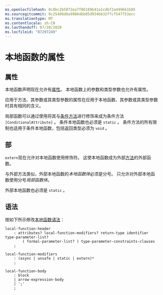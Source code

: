 ```yaml
---
ms.openlocfilehash: 0c8bc2b5072ea7f86189b41a1cdbf2a449661b05
ms.sourcegitcommit: 0c25406d8a99064bb85d934bb32ffcf547753acc
ms.translationtype: MT
ms.contentlocale: zh-CN
ms.lasthandoff: 07/28/2020
ms.locfileid: "87297249"
---
```

# <a name="attributes-on-local-functions"></a>本地函数的属性

## <a name="attributes"></a>属性

本地函数声明现在允许有[属性](../spec/attributes.md)。 本地函数上的参数和类型参数也允许有属性。

应用于方法、其参数或其类型参数的属性在应用于本地函数、其参数或其类型参数时具有相同的含义。

局部函数可以通过使用将其与[条件方法](../spec/attributes.md#the-conditional-attribute)进行修饰来成为条件方法 `[ConditionalAttribute]` 。 条件本地函数也必须是 `static` 。 条件方法的所有限制也适用于条件本地函数，包括返回类型必须为 `void` 。

## <a name="extern"></a>部

`extern`现在允许对本地函数使用修饰符。 这使本地函数成为外部[方法](../spec/classes.md#external-methods)的外部函数。

与外部方法类似，外部本地函数的*本地函数体*必须是分号。 只允许对外部本地函数使用分号*局部函数体*。 

外部本地函数也必须是 `static` 。

## <a name="syntax"></a>语法

按如下所示修改[本地函数语法](csharp-7.0/local-functions.md#syntax-grammar)：
```
local-function-header
    : attributes? local-function-modifiers? return-type identifier type-parameter-list?
        ( formal-parameter-list? ) type-parameter-constraints-clauses
    ;

local-function-modifiers
    : (async | unsafe | static | extern)*
    ;

local-function-body
    : block
    | arrow-expression-body
    | ';'
    ;
```
